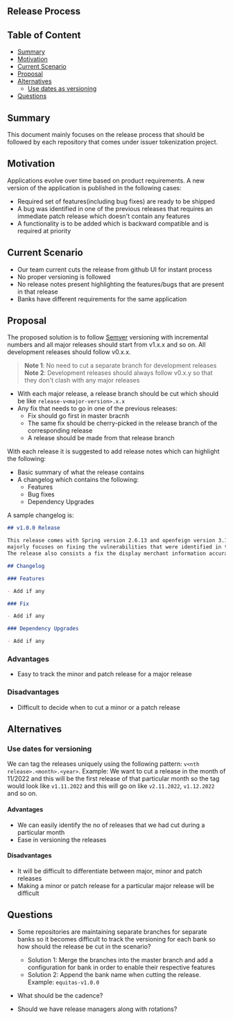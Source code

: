 ## Release Process

## Table of Content

- [Summary](#summary)
- [Motivation](#motivation)
- [Current Scenario](#current-scenario)
- [Proposal](#proposal)
- [Alternatives](#alternatives)
  - [Use dates as versioning](#use-dates-for-versioning)
- [Questions](#questions)

## Summary

This document mainly focuses on the release process that should be followed by each
repository that comes under issuer tokenization project.

## Motivation

Applications evolve over time based on product requirements. A new version of the
application is published in the following cases:

- Required set of features(including bug fixes) are ready to be shipped
- A bug was identified in one of the previous releases that requires an immediate
  patch release which doesn't contain any features
- A functionality is to be added which is backward compatible and is required at priority

## Current Scenario

- Our team current cuts the release from github UI for instant process
- No proper versioning is followed
- No release notes present highlighting the features/bugs that are present in that release
- Banks have different requirements for the same application

## Proposal

The proposed solution is to follow [Semver][semver] versioning with incremental numbers
and all major releases should start from v1.x.x and so on. All development releases
should follow v0.x.x.

> **Note 1**: No need to cut a separate branch for development releases
> **Note 2**: Development releases should always follow v0.x.y so that they don't
> clash with any major releases

- With each major release, a release branch should be cut which should be like
  `release-v<major-version>.x.x`
- Any fix that needs to go in one of the previous releases:
  - Fix should go first in master bracnh
  - The same fix should be cherry-picked in the release branch of the corresponding release
  - A release should be made from that release branch

With each release it is suggested to add release notes which can highlight the following:

- Basic summary of what the release contains
- A changelog which contains the following:
  - Features
  - Bug fixes
  - Dependency Upgrades

A sample changelog is:

```md
## v1.0.0 Release

This release comes with Spring version 2.6.13 and openfeign version 3.1.1. The release
majorly focuses on fixing the vulnerabilities that were identified in the security scan.
The release also consists a fix the display merchant information accurately in token view

## Changelog

### Features

- Add if any

### Fix

- Add if any

### Dependency Upgrades

- Add if any
```

### Advantages

- Easy to track the minor and patch release for a major release

### Disadvantages

- Difficult to decide when to cut a minor or a patch release

## Alternatives

### Use dates for versioning

We can tag the releases uniquely using the following pattern: `v<nth release>.<month>.<year>`.
Example: We want to cut a release in the month of 11/2022 and this will be the first release
of that particular month so the tag would look like `v1.11.2022` and this will go on like
`v2.11.2022`, `v1.12.2022` and so on.

#### Advantages

- We can easily identify the no of releases that we had cut during a particular month
- Ease in versioning the releases

#### Disadvantages

- It will be difficult to differentiate between major, minor and patch releases
- Making a minor or patch release for a particular major release will be difficult

[semver]: https://semver.org/

## Questions

- Some repositories are maintaining separate branches for separate banks
  so it becomes difficult to track the versioning for each bank so how should
  the release be cut in the scenario?

  - Solution 1: Merge the branches into the master branch and add a configuration
    for bank in order to enable their respective features
  - Solution 2: Append the bank name when cutting the release. Example: `equitas-v1.0.0`

- What should be the cadence?
- Should we have release managers along with rotations?
